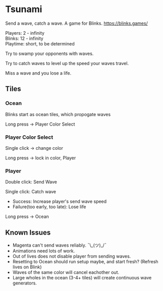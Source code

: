 # Tsunami

Send a wave, catch a wave. A game for Blinks. https://blinks.games/

Players: 2 - infinity  
Blinks: 12 - infinity  
Playtime: short, to be determined

Try to swamp your opponents with waves.

Try to catch waves to level up the speed your waves travel.

Miss a wave and you lose a life.

## Tiles

### Ocean

Blinks start as ocean tiles, which propogate waves

Long press -> Player Color Select

### Player Color Select

Single click -> change color

Long press -> lock in color, Player

### Player

Double click: Send Wave

Single click: Catch wave

- Success: Increase player's send wave speed
- Failure(too early, too late): Lose life

Long press -> Ocean

## Known Issues

- Magenta can't send waves reliably. ¯\\\_(ツ)\_/¯
- Animations need lots of work.
- Out of lives does not disable player from sending waves.
- Resetting to Ocean should run setup maybe, and start fresh? (Refresh lives on Blink)
- Waves of the same color will cancel eachother out.
- Large wholes in the ocean (3-4+ tiles) will create continuous wave generators.
